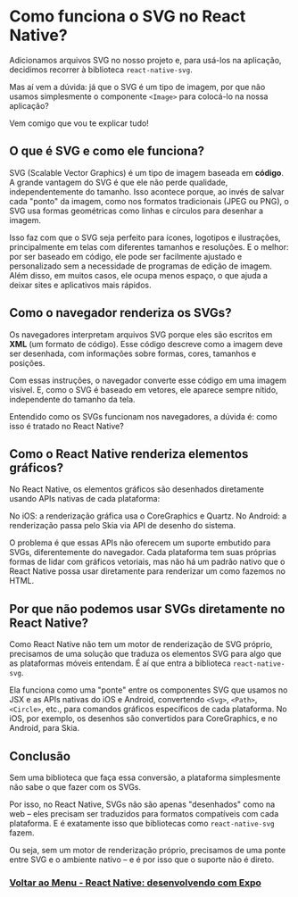# Como funciona o SVG no React Native?

Adicionamos arquivos SVG no nosso projeto e, para usá-los na aplicação, decidimos recorrer à biblioteca `react-native-svg`.

Mas aí vem a dúvida: já que o SVG é um tipo de imagem, por que não usamos simplesmente o componente `<Image>` para colocá-lo na nossa aplicação?

Vem comigo que vou te explicar tudo!

## O que é SVG e como ele funciona?

SVG (Scalable Vector Graphics) é um tipo de imagem baseada em **código**. A grande vantagem do SVG é que ele não perde qualidade, independentemente do tamanho. Isso acontece porque, ao invés de salvar cada "ponto" da imagem, como nos formatos tradicionais (JPEG ou PNG), o SVG usa formas geométricas como linhas e círculos para desenhar a imagem.

Isso faz com que o SVG seja perfeito para ícones, logotipos e ilustrações, principalmente em telas com diferentes tamanhos e resoluções. E o melhor: por ser baseado em código, ele pode ser facilmente ajustado e personalizado sem a necessidade de programas de edição de imagem. Além disso, em muitos casos, ele ocupa menos espaço, o que ajuda a deixar sites e aplicativos mais rápidos.

## Como o navegador renderiza os SVGs?

Os navegadores interpretam arquivos SVG porque eles são escritos em **XML** (um formato de código). Esse código descreve como a imagem deve ser desenhada, com informações sobre formas, cores, tamanhos e posições.

Com essas instruções, o navegador converte esse código em uma imagem visível. E, como o SVG é baseado em vetores, ele aparece sempre nítido, independente do tamanho da tela.

Entendido como os SVGs funcionam nos navegadores, a dúvida é: como isso é tratado no React Native?

## Como o React Native renderiza elementos gráficos?

No React Native, os elementos gráficos são desenhados diretamente usando APIs nativas de cada plataforma:

No iOS: a renderização gráfica usa o CoreGraphics e Quartz. No Android: a renderização passa pelo Skia via API de desenho do sistema.

O problema é que essas APIs não oferecem um suporte embutido para SVGs, diferentemente do navegador. Cada plataforma tem suas próprias formas de lidar com gráficos vetoriais, mas não há um padrão nativo que o React Native possa usar diretamente para renderizar um como fazemos no HTML.

## Por que não podemos usar SVGs diretamente no React Native?

Como React Native não tem um motor de renderização de SVG próprio, precisamos de uma solução que traduza os elementos SVG para algo que as plataformas móveis entendam. É aí que entra a biblioteca `react-native-svg`.

Ela funciona como uma "ponte" entre os componentes SVG que usamos no JSX e as APIs nativas do iOS e Android, convertendo `<Svg>`, `<Path>`, `<Circle>`, etc., para comandos gráficos específicos de cada plataforma. No iOS, por exemplo, os desenhos são convertidos para CoreGraphics, e no Android, para Skia.

## Conclusão

Sem uma biblioteca que faça essa conversão, a plataforma simplesmente não sabe o que fazer com os SVGs.

Por isso, no React Native, SVGs não são apenas "desenhados" como na web – eles precisam ser traduzidos para formatos compatíveis com cada plataforma. E é exatamente isso que bibliotecas como `react-native-svg` fazem.

Ou seja, sem um motor de renderização próprio, precisamos de uma ponte entre SVG e o ambiente nativo – e é por isso que o suporte não é direto.

### [Voltar ao Menu - React Native: desenvolvendo com Expo](../menu.md)

